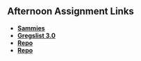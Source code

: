 ## Afternoon Assignment Links

* **[Sammies](https://github.com/ScottWallin/sammies)**
* **[Gregslist 3.0](https://github.com/ScottWallin/lateSpring23_gregslistNode)**
* **[Repo](https://github.com/ScottWallin/<ASSIGNMENT_REPO>)**
* **[Repo](https://github.com/ScottWallin/<ASSIGNMENT_REPO>)**
